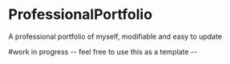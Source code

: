 # ProfessionalPortfolio
A professional portfolio of myself, modifiable and easy to update

#work in progress
-- feel free to use this as a template --
